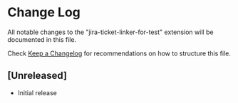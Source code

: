 # Change Log

All notable changes to the "jira-ticket-linker-for-test" extension will be documented in this file.

Check [Keep a Changelog](http://keepachangelog.com/) for recommendations on how to structure this file.

## [Unreleased]

- Initial release